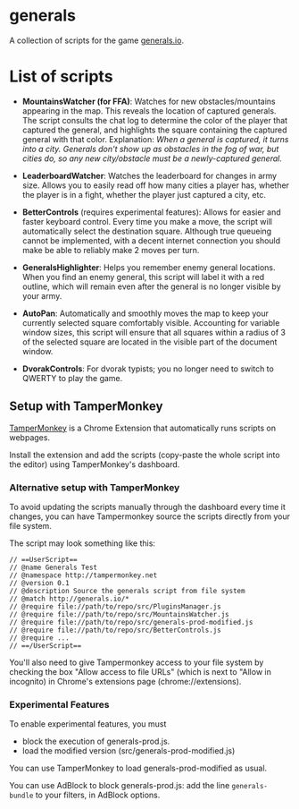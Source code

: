# generals

A collection of scripts for the game [generals.io](www.generals.io).

# List of scripts

- **MountainsWatcher (for FFA)**: Watches for new obstacles/mountains appearing in the map. This reveals the location of captured generals. The script consults the chat log to determine the color of the player that captured the general, and highlights the square containing the captured general with that color. Explanation: *When a general is captured, it turns into a city. Generals don't show up as obstacles in the fog of war, but cities do, so any new city/obstacle must be a newly-captured general.*

- **LeaderboardWatcher**: Watches the leaderboard for changes in army size. Allows you to easily read off how many cities a player has, whether the player is in a fight, whether the player just captured a city, etc.

- **BetterControls** (requires experimental features): Allows for easier and faster keyboard control. Every time you make a move, the script will automatically select the destination square. Although true queueing cannot be implemented, with a decent internet connection you should make be able to reliably make 2 moves per turn.

- **GeneralsHighlighter**: Helps you remember enemy general locations. When you find an enemy general, this script will label it with a red outline, which will remain even after the general is no longer visible by your army.

- **AutoPan**: Automatically and smoothly moves the map to keep your currently selected square comfortably visible. Accounting for variable window sizes, this script will ensure that all squares within a radius of 3 of the selected square are located in the visible part of the document window.

- **DvorakControls**: For dvorak typists; you no longer need to switch to QWERTY to play the game.

## Setup with TamperMonkey

[TamperMonkey](http://tampermonkey.net/) is a Chrome Extension that automatically runs scripts on webpages.

Install the extension and add the scripts (copy-paste the whole script into the editor) using TamperMonkey's dashboard.

### Alternative setup with TamperMonkey

To avoid updating the scripts manually through the dashboard every time it changes, you can have Tampermonkey source the scripts directly from your file system.

The script may look something like this:
```
// ==UserScript==
// @name Generals Test
// @namespace http://tampermonkey.net
// @version 0.1
// @description Source the generals script from file system
// @match http://generals.io/*
// @require file://path/to/repo/src/PluginsManager.js
// @require file://path/to/repo/src/MountainsWatcher.js
// @require file://path/to/repo/src/generals-prod-modified.js
// @require file://path/to/repo/src/BetterControls.js
// @require ...
// ==/UserScript==
```
You'll also need to give Tampermonkey access to your file system by checking the box "Allow access to file URLs" (which is next to "Allow in incognito) in Chrome's extensions page (chrome://extensions).

### Experimental Features

To enable experimental features, you must
- block the execution of generals-prod.js.
- load the modified version (src/generals-prod-modified.js)

You can use TamperMonkey to load generals-prod-modified as usual.

You can use AdBlock to block generals-prod.js: add the line `generals-bundle` to your filters, in AdBlock options.
